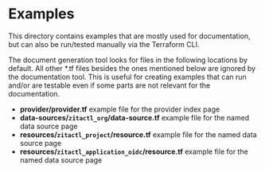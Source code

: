 # Examples

This directory contains examples that are mostly used for documentation, but can also be run/tested manually via the Terraform CLI.

The document generation tool looks for files in the following locations by default. All other *.tf files besides the ones mentioned below are ignored by the documentation tool. This is useful for creating examples that can run and/or are testable even if some parts are not relevant for the documentation.

* **provider/provider.tf** example file for the provider index page
* **data-sources/`zitactl_org`/data-source.tf** example file for the named data source page
* **resources/`zitactl_project`/resource.tf** example file for the named data source page
* **resources/`zitactl_application_oidc`/resource.tf** example file for the named data source page
